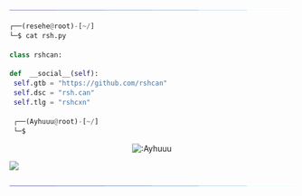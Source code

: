 <!-- <p align=center><img width=90% src="banner.gif"></img></p> -->


<a href="https://github.com/rshcan"><img src="https://raw.githubusercontent.com/Ayhuuu/Ayhuuu/main/img/a.gif"></a>
```python
┌──(resehe@root)-[~/]
└─$ cat rsh.py

class rshcan:

def  __social__(self):
 self.gtb = "https://github.com/rshcan"
 self.dsc = "rsh.can" 
 self.tlg = "rshcxn"
  
 ┌──(Ayhuuu@root)-[~/]
 └─$
```

<p align="center"><img src="https://count.getloli.com/get/@:Ayhuuu" alt=":Ayhuuu" /></p>

 



















![](https://raw.githubusercontent.com/Sutil/Sutil/2b2fad3bf54522bb30c8c170591fc68ff51b69e6/github-contribution-grid-snake2.svg)

<a href="https://github.com/Ayhuuu/"><img src="https://raw.githubusercontent.com/Ayhuuu/Ayhuuu/main/img/a.gif"></a>
